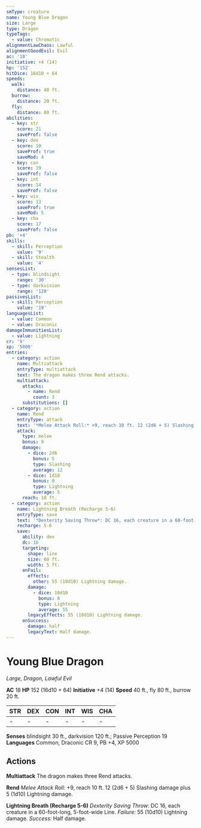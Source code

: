 ```yaml
---
smType: creature
name: Young Blue Dragon
size: Large
type: Dragon
typeTags:
  - value: Chromatic
alignmentLawChaos: Lawful
alignmentGoodEvil: Evil
ac: '18'
initiative: +4 (14)
hp: '152'
hitDice: 16d10 + 64
speeds:
  walk:
    distance: 40 ft.
  burrow:
    distance: 20 ft.
  fly:
    distance: 80 ft.
abilities:
  - key: str
    score: 21
    saveProf: false
  - key: dex
    score: 10
    saveProf: true
    saveMod: 4
  - key: con
    score: 19
    saveProf: false
  - key: int
    score: 14
    saveProf: false
  - key: wis
    score: 13
    saveProf: true
    saveMod: 5
  - key: cha
    score: 17
    saveProf: false
pb: '+4'
skills:
  - skill: Perception
    value: '9'
  - skill: Stealth
    value: '4'
sensesList:
  - type: blindsight
    range: '30'
  - type: darkvision
    range: '120'
passivesList:
  - skill: Perception
    value: '19'
languagesList:
  - value: Common
  - value: Draconic
damageImmunitiesList:
  - value: Lightning
cr: '9'
xp: '5000'
entries:
  - category: action
    name: Multiattack
    entryType: multiattack
    text: The dragon makes three Rend attacks.
    multiattack:
      attacks:
        - name: Rend
          count: 3
      substitutions: []
  - category: action
    name: Rend
    entryType: attack
    text: '*Melee Attack Roll:* +9, reach 10 ft. 12 (2d6 + 5) Slashing damage plus 5 (1d10) Lightning damage.'
    attack:
      type: melee
      bonus: 9
      damage:
        - dice: 2d6
          bonus: 5
          type: Slashing
          average: 12
        - dice: 1d10
          bonus: 0
          type: Lightning
          average: 5
      reach: 10 ft.
  - category: action
    name: Lightning Breath (Recharge 5-6)
    entryType: save
    text: '*Dexterity Saving Throw*: DC 16, each creature in a 60-foot-long, 5-foot-wide Line. *Failure:*  55 (10d10) Lightning damage. *Success:*  Half damage.'
    recharge: 5-6
    save:
      ability: dex
      dc: 16
      targeting:
        shape: line
        size: 60 ft.
        width: 5 ft.
      onFail:
        effects:
          other: 55 (10d10) Lightning damage.
        damage:
          - dice: 10d10
            bonus: 0
            type: Lightning
            average: 55
        legacyEffects: 55 (10d10) Lightning damage.
      onSuccess:
        damage: half
        legacyText: Half damage.
---
```


# Young Blue Dragon
*Large, Dragon, Lawful Evil*

**AC** 18
**HP** 152 (16d10 + 64)
**Initiative** +4 (14)
**Speed** 40 ft., fly 80 ft., burrow 20 ft.

| STR | DEX | CON | INT | WIS | CHA |
| --- | --- | --- | --- | --- | --- |
| - | - | - | - | - | - |

**Senses** blindsight 30 ft., darkvision 120 ft.; Passive Perception 19
**Languages** Common, Draconic
CR 9, PB +4, XP 5000

## Actions

**Multiattack**
The dragon makes three Rend attacks.

**Rend**
*Melee Attack Roll:* +9, reach 10 ft. 12 (2d6 + 5) Slashing damage plus 5 (1d10) Lightning damage.

**Lightning Breath (Recharge 5-6)**
*Dexterity Saving Throw*: DC 16, each creature in a 60-foot-long, 5-foot-wide Line. *Failure:*  55 (10d10) Lightning damage. *Success:*  Half damage.
